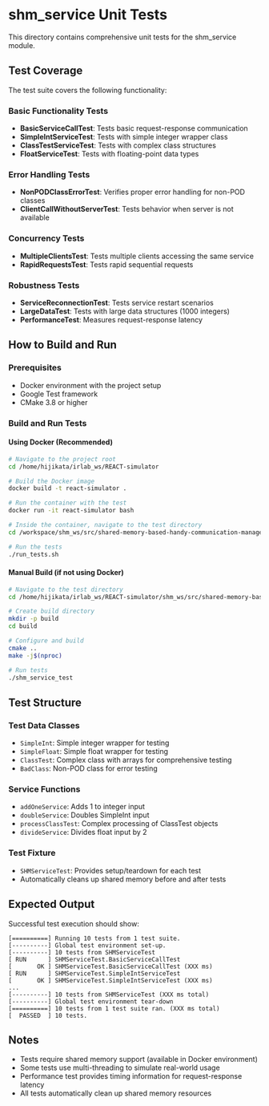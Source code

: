 # shm_service Unit Tests

This directory contains comprehensive unit tests for the shm_service module.

## Test Coverage

The test suite covers the following functionality:

### Basic Functionality Tests
- **BasicServiceCallTest**: Tests basic request-response communication
- **SimpleIntServiceTest**: Tests with simple integer wrapper class
- **ClassTestServiceTest**: Tests with complex class structures
- **FloatServiceTest**: Tests with floating-point data types

### Error Handling Tests
- **NonPODClassErrorTest**: Verifies proper error handling for non-POD classes
- **ClientCallWithoutServerTest**: Tests behavior when server is not available

### Concurrency Tests
- **MultipleClientsTest**: Tests multiple clients accessing the same service
- **RapidRequestsTest**: Tests rapid sequential requests

### Robustness Tests
- **ServiceReconnectionTest**: Tests service restart scenarios
- **LargeDataTest**: Tests with large data structures (1000 integers)
- **PerformanceTest**: Measures request-response latency

## How to Build and Run

### Prerequisites
- Docker environment with the project setup
- Google Test framework
- CMake 3.8 or higher

### Build and Run Tests

#### Using Docker (Recommended)
```bash
# Navigate to the project root
cd /home/hijikata/irlab_ws/REACT-simulator

# Build the Docker image
docker build -t react-simulator .

# Run the container with the test
docker run -it react-simulator bash

# Inside the container, navigate to the test directory
cd /workspace/shm_ws/src/shared-memory-based-handy-communication-manager/shm_service/test

# Run the tests
./run_tests.sh
```

#### Manual Build (if not using Docker)
```bash
# Navigate to the test directory
cd /home/hijikata/irlab_ws/REACT-simulator/shm_ws/src/shared-memory-based-handy-communication-manager/shm_service/test

# Create build directory
mkdir -p build
cd build

# Configure and build
cmake ..
make -j$(nproc)

# Run tests
./shm_service_test
```

## Test Structure

### Test Data Classes
- `SimpleInt`: Simple integer wrapper for testing
- `SimpleFloat`: Simple float wrapper for testing  
- `ClassTest`: Complex class with arrays for comprehensive testing
- `BadClass`: Non-POD class for error testing

### Service Functions
- `addOneService`: Adds 1 to integer input
- `doubleService`: Doubles SimpleInt input
- `processClassTest`: Complex processing of ClassTest objects
- `divideService`: Divides float input by 2

### Test Fixture
- `SHMServiceTest`: Provides setup/teardown for each test
- Automatically cleans up shared memory before and after tests

## Expected Output

Successful test execution should show:
```
[==========] Running 10 tests from 1 test suite.
[----------] Global test environment set-up.
[----------] 10 tests from SHMServiceTest
[ RUN      ] SHMServiceTest.BasicServiceCallTest
[       OK ] SHMServiceTest.BasicServiceCallTest (XXX ms)
[ RUN      ] SHMServiceTest.SimpleIntServiceTest
[       OK ] SHMServiceTest.SimpleIntServiceTest (XXX ms)
...
[----------] 10 tests from SHMServiceTest (XXX ms total)
[----------] Global test environment tear-down
[==========] 10 tests from 1 test suite ran. (XXX ms total)
[  PASSED  ] 10 tests.
```

## Notes

- Tests require shared memory support (available in Docker environment)
- Some tests use multi-threading to simulate real-world usage
- Performance test provides timing information for request-response latency
- All tests automatically clean up shared memory resources